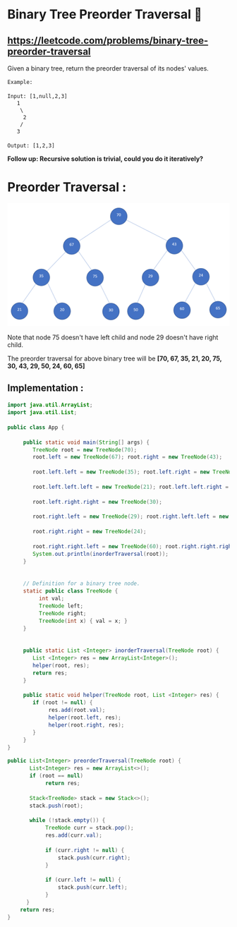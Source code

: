 # Binary Tree Preorder Traversal 🌲
## https://leetcode.com/problems/binary-tree-preorder-traversal

Given a binary tree, return the preorder traversal of its nodes' values.
```
Example:

Input: [1,null,2,3]
   1
    \
     2
    /
   3

Output: [1,2,3]
```
**Follow up: Recursive solution is trivial, could you do it iteratively?**

# Preorder Traversal :
![Binary Tree](binary-tree.PNG?raw=true "Binary Tree")

Note that node 75 doesn't have left child and node 29 doesn't have right child.

The preorder traversal for above binary tree will be **[70, 67, 35, 21, 20, 75, 30, 43, 29, 50, 24, 60, 65]**


## Implementation :

```java
import java.util.ArrayList;
import java.util.List;

public class App {

     public static void main(String[] args) {
		TreeNode root = new TreeNode(70);
		root.left = new TreeNode(67); root.right = new TreeNode(43);
		
		root.left.left = new TreeNode(35); root.left.right = new TreeNode(75); 
		
		root.left.left.left = new TreeNode(21); root.left.left.right = new TreeNode(20);
		
		root.left.right.right = new TreeNode(30);
		
		root.right.left = new TreeNode(29); root.right.left.left = new TreeNode(50);
		
		root.right.right = new TreeNode(24); 
		
		root.right.right.left = new TreeNode(60); root.right.right.right = new TreeNode(65);
		System.out.println(inorderTraversal(root));
     }
	
	
     // Definition for a binary tree node.
     static public class TreeNode {
	      int val;
	      TreeNode left;
	      TreeNode right;
	      TreeNode(int x) { val = x; }
     }
	 
	
     public static List <Integer> inorderTraversal(TreeNode root) {
        List <Integer> res = new ArrayList<Integer>();
        helper(root, res);
        return res;
     }

     public static void helper(TreeNode root, List <Integer> res) {
        if (root != null) {
             res.add(root.val);
             helper(root.left, res);
             helper(root.right, res);
        }
     }
}

```

```java
public List<Integer> preorderTraversal(TreeNode root) {
       List<Integer> res = new ArrayList<>(); 
       if (root == null) 
            return res;

       Stack<TreeNode> stack = new Stack<>();
       stack.push(root);

       while (!stack.empty()) {
            TreeNode curr = stack.pop();
            res.add(curr.val);
	    
            if (curr.right != null) {
                stack.push(curr.right);
            }
           
            if (curr.left != null) {
                stack.push(curr.left);
            }
      }
    return res;
}
```
